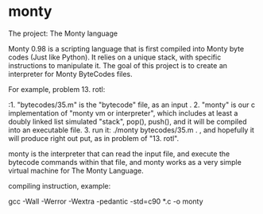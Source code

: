 # monty

The project:
The Monty language

Monty 0.98 is a scripting language that is first compiled into Monty byte codes (Just like Python). It relies on a unique stack, with specific instructions to manipulate it. The goal of this project is to create an interpreter for Monty ByteCodes files.


For example, problem 13. rotl:

:1. "bytecodes/35.m" is the "bytecode"  file, as an input . 2. "monty" is our c implementation of "monty vm or interpreter", which includes at least  a doubly linked list simulated "stack", pop(), push(), and it will be compiled into an executable file. 3. run it: ./monty bytecodes/35.m . , and hopefully it will produce right out put, as in problem of "13. rotl".

monty is the interpreter that can read the input file, and  execute the bytecode commands within that file, and monty works as a very simple virtual machine for The Monty Language.

compiling instruction, example:

gcc -Wall -Werror -Wextra -pedantic -std=c90 *.c -o monty
